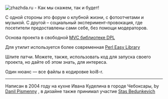 ![zhazhda.ru - Как мы скажем, так и будет!](http://zhazhda.ru/pic/logo168x70.gif)

С одной стороны это форум о клубной жизни, с фотоотчетами и музыкой.
С другой &ndash; социальный эксперимент-провокация, где посетители предоставлены сами себе, без помощи модераторов.

Основа проекта в свободной [MVC библиотеке DPL](http://github.com/dapi/dpl-perl)

Для утилит используется более современная [Perl Easy Library](http://github.com/dapi/el-perl)

Шлите патчи. Можете, также, использовать код для запуска своего проекта, но дайте об этом знать, для интереса.

Один нюанс &mdash; все файлы в кодировке koi8-r.

---

Написан в 2004 году на кухне Ивана Куделина в городе Чебоксары, by [Danil Pismenny](http://dapi.ru/) , в дизайне также принимал участие [Stas Bedunkevich](http://www.bedunkevich.com)

